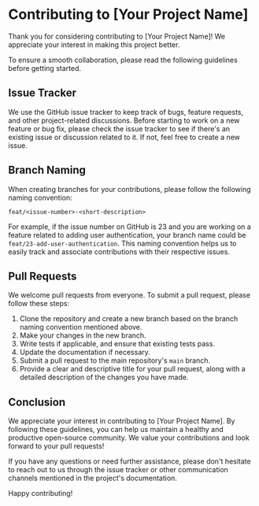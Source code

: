 # Contributing to [Your Project Name]

Thank you for considering contributing to [Your Project Name]! We appreciate your interest in making this project better.

To ensure a smooth collaboration, please read the following guidelines before getting started.

## Issue Tracker

We use the GitHub issue tracker to keep track of bugs, feature requests, and other project-related discussions. Before starting to work on a new feature or bug fix, please check the issue tracker to see if there's an existing issue or discussion related to it. If not, feel free to create a new issue.

## Branch Naming

When creating branches for your contributions, please follow the following naming convention:

`feat/<issue-number>-<short-description>`

For example, if the issue number on GitHub is 23 and you are working on a feature related to adding user authentication, your branch name could be `feat/23-add-user-authentication`. This naming convention helps us to easily track and associate contributions with their respective issues.

## Pull Requests

We welcome pull requests from everyone. To submit a pull request, please follow these steps:

1. Clone the repository and create a new branch based on the branch naming convention mentioned above.
2. Make your changes in the new branch.
4. Write tests if applicable, and ensure that existing tests pass.
5. Update the documentation if necessary.
6. Submit a pull request to the main repository's `main` branch.
7. Provide a clear and descriptive title for your pull request, along with a detailed description of the changes you have made.

## Conclusion

We appreciate your interest in contributing to [Your Project Name]. By following these guidelines, you can help us maintain a healthy and productive open-source community. We value your contributions and look forward to your pull requests!

If you have any questions or need further assistance, please don't hesitate to reach out to us through the issue tracker or other communication channels mentioned in the project's documentation.

Happy contributing!
